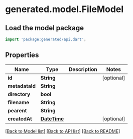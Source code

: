 # generated.model.FileModel

## Load the model package
```dart
import 'package:generated/api.dart';
```

## Properties
Name | Type | Description | Notes
------------ | ------------- | ------------- | -------------
**id** | **String** |  | [optional] 
**metadataId** | **String** |  | 
**directory** | **bool** |  | 
**filename** | **String** |  | 
**pearent** | **String** |  | 
**createdAt** | [**DateTime**](DateTime.md) |  | [optional] 

[[Back to Model list]](../README.md#documentation-for-models) [[Back to API list]](../README.md#documentation-for-api-endpoints) [[Back to README]](../README.md)


